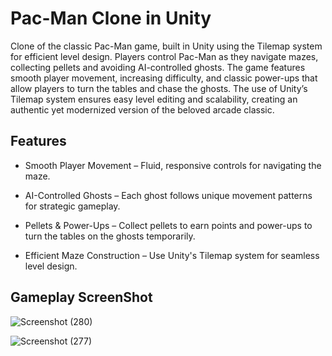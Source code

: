 # Pac-Man Clone in Unity 

Clone of the classic Pac-Man game, built in Unity using the Tilemap system for efficient level design. Players control Pac-Man as they navigate mazes, collecting pellets and avoiding AI-controlled ghosts. The game features smooth player movement, increasing difficulty, and classic power-ups that allow players to turn the tables and chase the ghosts. The use of Unity’s Tilemap system ensures easy level editing and scalability, creating an authentic yet modernized version of the beloved arcade classic.


## Features

- Smooth Player Movement – Fluid, responsive controls for navigating the maze.

- AI-Controlled Ghosts – Each ghost follows unique movement patterns for strategic gameplay.

- Pellets & Power-Ups – Collect pellets to earn points and power-ups to turn the tables on the ghosts temporarily.

- Efficient Maze Construction – Use Unity's Tilemap system for seamless level design.


## Gameplay ScreenShot

![Screenshot (280)](https://github.com/user-attachments/assets/0e825284-4d60-4069-9d09-b50715138c6f)
  
![Screenshot (277)](https://github.com/user-attachments/assets/2f1bd9fa-c5e8-47d4-b54f-3baad5190406)
